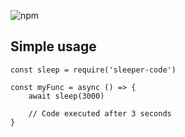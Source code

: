 ![npm](https://img.shields.io/npm/v/sleeper-code?style=for-the-badge)

## Simple usage
~~~
const sleep = require('sleeper-code')

const myFunc = async () => {
    await sleep(3000)
 
    // Code executed after 3 seconds 
}
~~~

